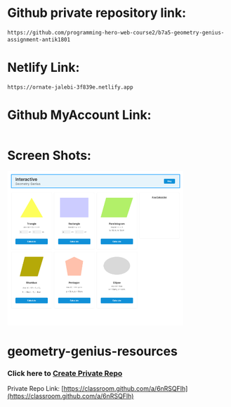 # Github private repository link:
```
https://github.com/programming-hero-web-course2/b7a5-geometry-genius-assignment-antik1801
```
# Netlify Link:
```
https://ornate-jalebi-3f839e.netlify.app
```
# Github MyAccount Link:
```

```
# Screen Shots:

<img src="./SS/1.PNG" style="height:350px; width:400px">



# geometry-genius-resources

### Click here to [Create Private Repo](https://classroom.github.com/a/6nRSQFlh)
Private Repo Link: [https://classroom.github.com/a/6nRSQFlh](https://classroom.github.com/a/6nRSQFlh)

